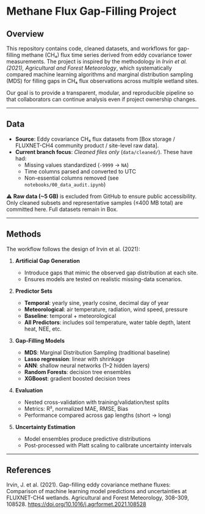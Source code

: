 # Methane Flux Gap-Filling Project

## Overview
This repository contains code, cleaned datasets, and workflows for gap-filling methane (CH₄) flux time series derived from eddy covariance tower measurements. The project is inspired by the methodology in *Irvin et al. (2021), Agricultural and Forest Meteorology*, which systematically compared machine learning algorithms and marginal distribution sampling (MDS) for filling gaps in CH₄ flux observations across multiple wetland sites.  

Our goal is to provide a transparent, modular, and reproducible pipeline so that collaborators can continue analysis even if project ownership changes.

---

## Data
- **Source**: Eddy covariance CH₄ flux datasets from [Box storage / FLUXNET-CH4 community product / site-level raw data].  
- **Current branch focus**: *Cleaned files only* (`data/cleaned/`). These have had:
  - Missing values standardized (`-9999` → `NA`)  
  - Time columns parsed and converted to UTC  
  - Non-essential columns removed (see `notebooks/00_data_audit.ipynb`)  

⚠️ **Raw data (~5 GB)** is excluded from GitHub to ensure public accessibility. Only cleaned subsets and representative samples (≤400 MB total) are committed here. Full datasets remain in Box.

---

## Methods
The workflow follows the design of Irvin et al. (2021):  

1. **Artificial Gap Generation**  
   - Introduce gaps that mimic the observed gap distribution at each site.  
   - Ensures models are tested on realistic missing-data scenarios.  

2. **Predictor Sets**  
   - **Temporal**: yearly sine, yearly cosine, decimal day of year  
   - **Meteorological**: air temperature, radiation, wind speed, pressure  
   - **Baseline**: temporal + meteorological  
   - **All Predictors**: includes soil temperature, water table depth, latent heat, NEE, etc.  

3. **Gap-Filling Models**  
   - **MDS**: Marginal Distribution Sampling (traditional baseline)  
   - **Lasso regression**: linear with shrinkage  
   - **ANN**: shallow neural networks (1–2 hidden layers)  
   - **Random Forests**: decision tree ensembles  
   - **XGBoost**: gradient boosted decision trees  

4. **Evaluation**  
   - Nested cross-validation with training/validation/test splits  
   - Metrics: R², normalized MAE, RMSE, Bias  
   - Performance compared across gap lengths (short → long)  

5. **Uncertainty Estimation**  
   - Model ensembles produce predictive distributions  
   - Post-processed with Platt scaling to calibrate uncertainty intervals  

---

## References

Irvin, J. et al. (2021). Gap-filling eddy covariance methane fluxes: Comparison of machine learning model predictions and uncertainties at FLUXNET-CH4 wetlands. Agricultural and Forest Meteorology, 308–309, 108528. https://doi.org/10.1016/j.agrformet.2021.108528
